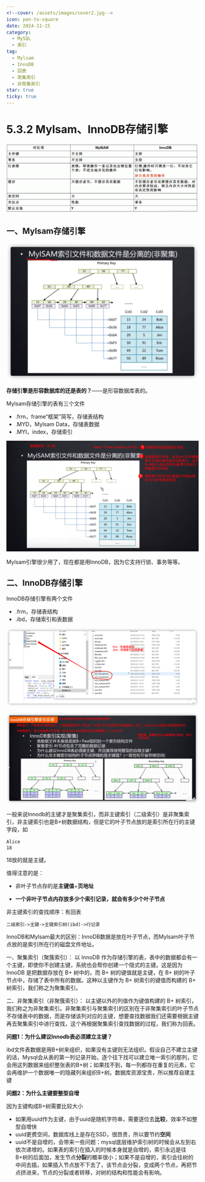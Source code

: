 ```yaml
---
<!--cover: /assets/images/cover2.jpg-->
icon: pen-to-square
date: 2024-11-15
category:
  - MySQL
  - 索引
tag:
  - Mylsam
  - InnoDB
  - 回表
  - 聚集索引
  - 非聚集索引
star: true
ticky: true
---
```

# 5.3.2 Mylsam、InnoDB存储引擎

![](../pic/58.png)

## 一、Mylsam存储引擎

![](../pic/36.png)

**存储引擎是形容数据库的还是表的？**——是形容数据库表的。

Mylsam存储引擎的表有三个文件

- .frm，frame“框架”简写，存储表结构
- .MYD，Mylsam Data，存储表数据
- .MYI，index，存储索引

![](../pic/37.png)

Mylsam引擎很少用了，现在都是用InnoDB，因为它支持行锁、事务等等。

## 二、InnoDB存储引擎

InnoDB存储引擎有两个文件

- .frm，存储表结构
- .ibd，存储索引和表数据

![](../pic/38.png)

![](../pic/39.png)

一般来说Innodb的主键才是聚集索引，而非主键索引（二级索引）是非聚集索引，非主键索引也是B+树数据结构，但是它的叶子节点放的是索引所在行的主键字段，如

```
Alice
18
```

18放的就是主键。

值得注意的是：

- 非叶子节点存的是**主键值**+**页地址**

- **一个非叶子节点内存放多少个索引记录，就会有多少个叶子节点**

非主键索引的查找顺序：有回表

```
二级索引->主键->主键索引树(ibd)->行记录
```

InnoDB和Mylsam最大的区别：InnoDB数据是放在叶子节点，而Mylsam叶子节点放的是索引所在行的磁盘文件地址。

一、聚集索引（聚簇索引）：
以 InnoDB 作为存储引擎的表，表中的数据都会有一个主键，即使你不创建主键，系统也会帮你创建一个隐式的主键。这是因为 InnoDB 是把数据存放在 B+ 树中的，而 B+ 树的键值就是主键，在 B+ 树的叶子节点中，存储了表中所有的数据。这种以主键作为 B+ 树索引的键值而构建的 B+ 树索引，我们称之为聚集索引。

二、非聚集索引（非聚簇索引）：
以主键以外的列值作为键值构建的 B+ 树索引，我们称之为非聚集索引。非聚集索引与聚集索引的区别在于非聚集索引的叶子节点不存储表中的数据，而是存储该列对应的主键，想要查找数据我们还需要根据主键再去聚集索引中进行查找，这个再根据聚集索引查找数据的过程，我们称为回表。

**问题1：为什么建议Innodb表必须建立主键？**

ibd文件表数据是用B+树来组织，如果没有主键则无法组织。假设自己不建立主键的话，Mysql会从表的第一列记录开始，逐个往下找可以建立唯一索引的那列，它会用这列数据来组织整张表的B+树；如果找不到，每一列都存在重复的元素，它会再维护一个数据唯一的隐藏列来组织B+树。数据库资源宝贵，所以推荐自建主键

**问题2：为什么主键要整型自增**

因为主键构成B+树需要比较大小

- 如果用uuid作为主键，由于uuid是随机字符串，需要逐位去**比较**，效率不如整型自增快
- uuid更费空间，数据库线上是存在SSD，很昂贵，所以要节约**空间**
- uuid不是自增的，会带来一些问题：mysql底层维护索引树的时候会从左到右依次递增的。如果表的索引在插入的时候本身就是自增的，索引永远是往B+树的后面加，发生节点**分裂**的概率很小；如果不是自增的，索引会往树的中间去插，如果插入节点放不下去了，该节点会分裂，变成两个节点，再把节点挤进来，节点的分裂或者转移，对树的结构和性能会有影响。










